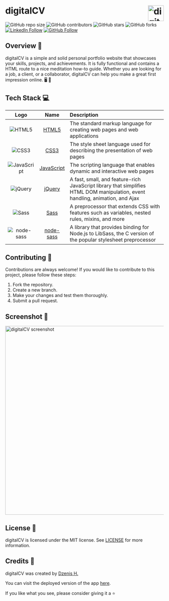 ##
# digitalCV <img src="https://github.com/dzenis-h/digitalCV/blob/master/dist/img/favicon.png?raw=true" alt="digitalCV logo" align="right" width="50">

![GitHub repo size](https://img.shields.io/github/repo-size/dzenis-h/digitalCV)
![GitHub contributors](https://img.shields.io/github/contributors/dzenis-h/digitalCV)
![GitHub stars](https://img.shields.io/github/stars/dzenis-h/digitalCV?style=social)
![GitHub forks](https://img.shields.io/github/forks/dzenis-h/digitalCV?style=social)
[![LinkedIn Follow](https://img.shields.io/badge/-Follow-blue?style=social&logo=linkedin&link=https://www.linkedin.com/in/dzenis-h/)](https://www.linkedin.com/in/dzenis-h/)
[![GitHub Follow](https://img.shields.io/badge/-Follow-black?style=social&logo=github&link=https://github.com/dzenis-h)](https://github.com/dzenis-h)

## Overview 📝

digitalCV is a simple and solid personal portfolio website that showcases your skills, projects, and achievements. It is fully functional and contains a HTML route to a nice meditation how-to guide. Whether you are looking for a job, a client, or a collaborator, digitalCV can help you make a great first impression online. 🖥 📂

## Tech Stack 💻

| Logo | Name | Description |
| :---: | :---: | :--- |
| ![HTML5](https://img.shields.io/badge/-HTML5-E34F26?style=flat-square&logo=html5&logoColor=white) | [HTML5](https://developer.mozilla.org/en-US/docs/Web/Guide/HTML/HTML5) | The standard markup language for creating web pages and web applications |
| ![CSS3](https://img.shields.io/badge/-CSS3-1572B6?style=flat-square&logo=css3) | [CSS3](https://developer.mozilla.org/en-US/docs/Web/CSS) | The style sheet language used for describing the presentation of web pages |
| ![JavaScript](https://img.shields.io/badge/-JavaScript-black?style=flat-square&logo=javascript) | [JavaScript](https://developer.mozilla.org/en-US/docs/Web/JavaScript) | The scripting language that enables dynamic and interactive web pages |
| ![jQuery](https://img.shields.io/badge/-jQuery-0769AD?style=flat-square&logo=jquery&logoColor=white) | [jQuery](https://jquery.com/) | A fast, small, and feature-rich JavaScript library that simplifies HTML DOM manipulation, event handling, animation, and Ajax |
| ![Sass](https://img.shields.io/badge/-Sass-CC6699?style=flat-square&logo=sass&logoColor=white) | [Sass](https://sass-lang.com/) | A preprocessor that extends CSS with features such as variables, nested rules, mixins, and more |
| ![node-sass](https://img.shields.io/badge/-node--sass-339933?style=flat-square&logo=node.js&logoColor=white) | [node-sass](https://github.com/sass/node-sass) | A library that provides binding for Node.js to LibSass, the C version of the popular stylesheet preprocessor |

## Contributing 🙌

Contributions are always welcome! If you would like to contribute to this project, please follow these steps:

1. Fork the repository.
2. Create a new branch.
3. Make your changes and test them thoroughly.
4. Submit a pull request.

## Screenshot 📸

<img src="https://drive.google.com/uc?export=view&id=1vKlzXVx-SbCadLjWUvGwbGHMJ68ekh6m" alt="digitalCV screenshot" width="800" height="600">

## License 📄

digitalCV is licensed under the MIT license. See [LICENSE](https://docs.google.com/document/d/11WK7tVoTFRMcWCuGZQCRWxEsDUEJ_6ArtfV-NjWcBCU/edit?usp=sharing) for more information.

## Credits 👏

digitalCV was created by [Dzenis H.](https://www.dzenis.tech)

You can visit the deployed version of the app [here](https://dzenis-h.github.io/digitalCV).

If you like what you see, please consider giving it a ⭐

